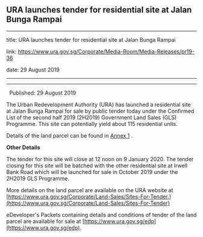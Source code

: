 ## URA launches tender for residential site at Jalan Bunga Rampai
---
title: URA launches tender for residential site at Jalan Bunga Rampai

link: https://www.ura.gov.sg/Corporate/Media-Room/Media-Releases/pr19-36

date: 29 August 2019

---

--------------------------------------------------------------

  Published: 29 August 2019

The Urban Redevelopment Authority (URA) has launched a residential site at Jalan Bunga Rampai for sale by public tender today under the Confirmed List of the second half 2019 (2H2019) Government Land Sales (GLS) Programme. This site can potentially yield about 115 residential units.

Details of the land parcel can be found in [Annex 1](https://www.ura.gov.sg/-/media/Corporate/Media-Room/2019/Aug/pr19-36a.pdf) .

**Other Details**

The tender for this site will close at 12 noon on 9 January 2020. The tender closing for this site will be batched with the other residential site at Irwell Bank Road which will be launched for sale in October 2019 under the 2H2019 GLS Programme.

More details on the land parcel are available on the URA website at [https://www.ura.gov.sg/Corporate/Land-Sales/Sites-For-Tender.](https://www.ura.gov.sg/Corporate/Land-Sales/Sites-For-Tender)

eDeveloper's Packets containing details and conditions of tender of the land parcel are available for sale at [https://www.ura.gov.sg/edp](https://www.ura.gov.sg/edp).